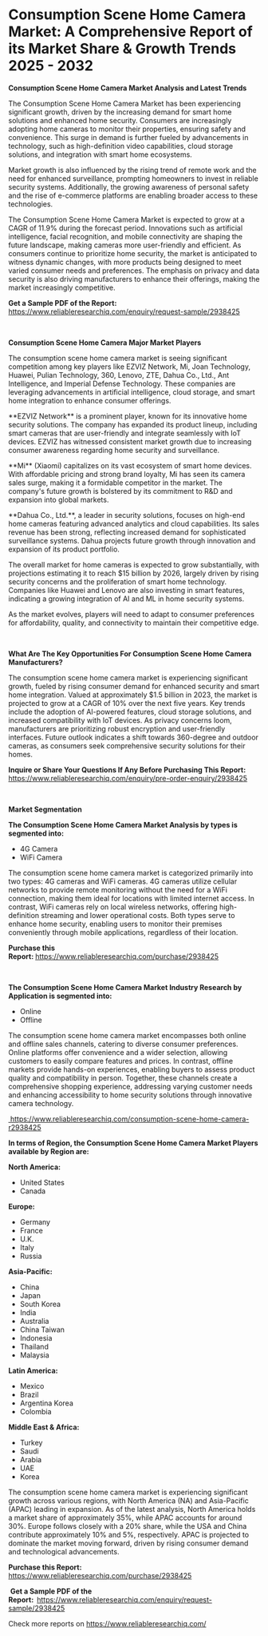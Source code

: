 <p><h1>Consumption Scene Home Camera Market: A Comprehensive Report of its Market Share & Growth Trends 2025 - 2032</h1></p><p><strong>Consumption Scene Home Camera Market Analysis and Latest Trends</strong></p>
<p><p>The Consumption Scene Home Camera Market has been experiencing significant growth, driven by the increasing demand for smart home solutions and enhanced home security. Consumers are increasingly adopting home cameras to monitor their properties, ensuring safety and convenience. This surge in demand is further fueled by advancements in technology, such as high-definition video capabilities, cloud storage solutions, and integration with smart home ecosystems.</p><p>Market growth is also influenced by the rising trend of remote work and the need for enhanced surveillance, prompting homeowners to invest in reliable security systems. Additionally, the growing awareness of personal safety and the rise of e-commerce platforms are enabling broader access to these technologies.</p><p>The Consumption Scene Home Camera Market is expected to grow at a CAGR of 11.9% during the forecast period. Innovations such as artificial intelligence, facial recognition, and mobile connectivity are shaping the future landscape, making cameras more user-friendly and efficient. As consumers continue to prioritize home security, the market is anticipated to witness dynamic changes, with more products being designed to meet varied consumer needs and preferences. The emphasis on privacy and data security is also driving manufacturers to enhance their offerings, making the market increasingly competitive.</p></p>
<p><strong>Get a Sample PDF of the Report:&nbsp;</strong> <a href="https://www.reliableresearchiq.com/enquiry/request-sample/2938425?utm_campaign=3385&utm_medium=2&utm_source=Github&utm_content=ia&utm_term=15032025&utm_id=consumption-scene-home-camera">https://www.reliableresearchiq.com/enquiry/request-sample/2938425</a></p>
<p>&nbsp;</p>
<p><strong>Consumption Scene Home Camera Major Market Players</strong></p>
<p><p>The consumption scene home camera market is seeing significant competition among key players like EZVIZ Network, Mi, Joan Technology, Huawei, Pulian Technology, 360, Lenovo, ZTE, Dahua Co., Ltd., Ant Intelligence, and Imperial Defense Technology. These companies are leveraging advancements in artificial intelligence, cloud storage, and smart home integration to enhance consumer offerings.</p><p>**EZVIZ Network** is a prominent player, known for its innovative home security solutions. The company has expanded its product lineup, including smart cameras that are user-friendly and integrate seamlessly with IoT devices. EZVIZ has witnessed consistent market growth due to increasing consumer awareness regarding home security and surveillance.</p><p>**Mi** (Xiaomi) capitalizes on its vast ecosystem of smart home devices. With affordable pricing and strong brand loyalty, Mi has seen its camera sales surge, making it a formidable competitor in the market. The company's future growth is bolstered by its commitment to R&D and expansion into global markets.</p><p>**Dahua Co., Ltd.**, a leader in security solutions, focuses on high-end home cameras featuring advanced analytics and cloud capabilities. Its sales revenue has been strong, reflecting increased demand for sophisticated surveillance systems. Dahua projects future growth through innovation and expansion of its product portfolio.</p><p>The overall market for home cameras is expected to grow substantially, with projections estimating it to reach $15 billion by 2026, largely driven by rising security concerns and the proliferation of smart home technology. Companies like Huawei and Lenovo are also investing in smart features, indicating a growing integration of AI and ML in home security systems.</p><p>As the market evolves, players will need to adapt to consumer preferences for affordability, quality, and connectivity to maintain their competitive edge.</p></p>
<p>&nbsp;</p>
<p><strong>What Are The Key Opportunities For Consumption Scene Home Camera Manufacturers?</strong></p>
<p><p>The consumption scene home camera market is experiencing significant growth, fueled by rising consumer demand for enhanced security and smart home integration. Valued at approximately $1.5 billion in 2023, the market is projected to grow at a CAGR of 10% over the next five years. Key trends include the adoption of AI-powered features, cloud storage solutions, and increased compatibility with IoT devices. As privacy concerns loom, manufacturers are prioritizing robust encryption and user-friendly interfaces. Future outlook indicates a shift towards 360-degree and outdoor cameras, as consumers seek comprehensive security solutions for their homes.</p></p>
<p><strong>Inquire or Share Your Questions If Any Before Purchasing This Report:</strong> <a href="https://www.reliableresearchiq.com/enquiry/pre-order-enquiry/2938425?utm_campaign=3385&utm_medium=2&utm_source=Github&utm_content=ia&utm_term=15032025&utm_id=consumption-scene-home-camera">https://www.reliableresearchiq.com/enquiry/pre-order-enquiry/2938425</a></p>
<p>&nbsp;</p>
<p><strong>Market Segmentation</strong></p>
<p><strong>The Consumption Scene Home Camera Market Analysis by types is segmented into:</strong></p>
<p><ul><li>4G Camera</li><li>WiFi Camera</li></ul></p>
<p><p>The consumption scene home camera market is categorized primarily into two types: 4G cameras and WiFi cameras. 4G cameras utilize cellular networks to provide remote monitoring without the need for a WiFi connection, making them ideal for locations with limited internet access. In contrast, WiFi cameras rely on local wireless networks, offering high-definition streaming and lower operational costs. Both types serve to enhance home security, enabling users to monitor their premises conveniently through mobile applications, regardless of their location.</p></p>
<p><strong>Purchase this Report:&nbsp;</strong><a href="https://www.reliableresearchiq.com/purchase/2938425?utm_campaign=3385&utm_medium=2&utm_source=Github&utm_content=ia&utm_term=15032025&utm_id=consumption-scene-home-camera">https://www.reliableresearchiq.com/purchase/2938425</a></p>
<p>&nbsp;</p>
<p><strong>The Consumption Scene Home Camera Market Industry Research by Application is segmented into:</strong></p>
<p><ul><li>Online</li><li>Offline</li></ul></p>
<p><p>The consumption scene home camera market encompasses both online and offline sales channels, catering to diverse consumer preferences. Online platforms offer convenience and a wider selection, allowing customers to easily compare features and prices. In contrast, offline markets provide hands-on experiences, enabling buyers to assess product quality and compatibility in person. Together, these channels create a comprehensive shopping experience, addressing varying customer needs and enhancing accessibility to home security solutions through innovative camera technology.</p></p>
<p><a href="https://www.reliableresearchiq.com/consumption-scene-home-camera-r2938425?utm_campaign=3385&utm_medium=2&utm_source=Github&utm_content=ia&utm_term=15032025&utm_id=consumption-scene-home-camera">&nbsp;https://www.reliableresearchiq.com/consumption-scene-home-camera-r2938425</a></p>
<p><strong>In terms of Region, the Consumption Scene Home Camera Market Players available by Region are:</strong></p>
<p>
    <p> <strong> North America: </strong>
        <ul>
            <li>United States</li>
            <li>Canada</li>
        </ul>
        </p> 
    <p> <strong> Europe: </strong>
        <ul>
            <li>Germany</li>
            <li>France</li>
            <li>U.K.</li>
            <li>Italy</li>
            <li>Russia</li>
        </ul>
        </p> 
    <p> <strong> Asia-Pacific: </strong>
        <ul>
            <li>China</li>
            <li>Japan</li>
            <li>South Korea</li>
            <li>India</li>
            <li>Australia</li>
            <li>China Taiwan</li>
            <li>Indonesia</li>
            <li>Thailand</li>
            <li>Malaysia</li>
        </ul>
        </p> 
    <p> <strong> Latin America: </strong>
        <ul>
            <li>Mexico</li>
            <li>Brazil</li>
            <li>Argentina Korea</li>
            <li>Colombia</li>
        </ul>
        </p> 
    <p> <strong> Middle East & Africa: </strong>
        <ul>
            <li>Turkey</li>
            <li>Saudi</li>
            <li>Arabia</li>
            <li>UAE</li>
            <li>Korea</li>
        </ul>
    </p>
    </p>
<p><p>The consumption scene home camera market is experiencing significant growth across various regions, with North America (NA) and Asia-Pacific (APAC) leading in expansion. As of the latest analysis, North America holds a market share of approximately 35%, while APAC accounts for around 30%. Europe follows closely with a 20% share, while the USA and China contribute approximately 10% and 5%, respectively. APAC is projected to dominate the market moving forward, driven by rising consumer demand and technological advancements.</p></p>
<p><strong>Purchase this Report: </strong><a href="https://www.reliableresearchiq.com/purchase/2938425?utm_campaign=3385&utm_medium=2&utm_source=Github&utm_content=ia&utm_term=15032025&utm_id=consumption-scene-home-camera">https://www.reliableresearchiq.com/purchase/2938425</a></p>
<p>&nbsp;<strong>Get a Sample PDF of the Report:&nbsp;&nbsp;</strong><a href="https://www.reliableresearchiq.com/enquiry/request-sample/2938425?utm_campaign=3385&utm_medium=2&utm_source=Github&utm_content=ia&utm_term=15032025&utm_id=consumption-scene-home-camera">https://www.reliableresearchiq.com/enquiry/request-sample/2938425</a></p>
<p><strong></strong></p>
<p>Check more reports on <a href="https://www.reliableresearchiq.com/?utm_campaign=3385&utm_medium=2&utm_source=Github&utm_content=ia&utm_term=15032025&utm_id=consumption-scene-home-camera">https://www.reliableresearchiq.com/</a></p>